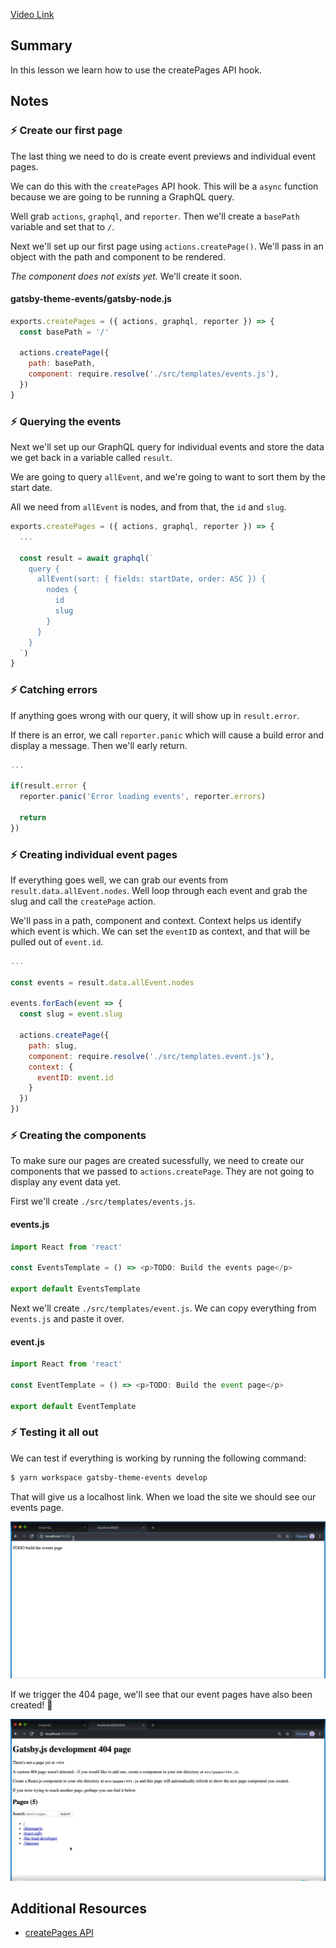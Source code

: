 [Video Link](https://egghead.io/lessons/gatsby-create-data-driven-pages-in-gatsby-with-graphql-and-createpages)

## Summary

In this lesson we learn how to use the createPages API hook.

## Notes

### ⚡ Create our first page

The last thing we need to do is create event previews and individual event pages.

We can do this with the `createPages` API hook. This will be a `async` function because we are going to be running a GraphQL query.

Well grab `actions`, `graphql`, and `reporter`. Then we'll create a `basePath` variable and set that to `/`.

Next we'll set up our first page using `actions.createPage()`. We'll pass in an object with the path and component to be rendered.

_The component does not exists yet._ We'll create it soon.

#### gatsby-theme-events/gatsby-node.js

```js
exports.createPages = ({ actions, graphql, reporter }) => {
  const basePath = '/'

  actions.createPage({
    path: basePath,
    component: require.resolve('./src/templates/events.js'),
  })
}
```

### ⚡ Querying the events

Next we'll set up our GraphQL query for individual events and store the data we get back in a variable called `result`.

We are going to query `allEvent`, and we're going to want to sort them by the start date.

All we need from `allEvent` is nodes, and from that, the `id` and `slug`.

```js
exports.createPages = ({ actions, graphql, reporter }) => {
  ...

  const result = await graphql(`
    query {
      allEvent(sort: { fields: startDate, order: ASC }) {
        nodes {
          id
          slug
        }
      }
    }
  `)
}
```

### ⚡ Catching errors

If anything goes wrong with our query, it will show up in `result.error`.

If there is an error, we call `reporter.panic` which will cause a build error and display a message. Then we'll early return.

```js
...

if(result.error {
  reporter.panic('Error loading events', reporter.errors)

  return
})
```

### ⚡ Creating individual event pages

If everything goes well, we can grab our events from `result.data.allEvent.nodes`. Well loop through each event and grab the slug and call the `createPage` action.

We'll pass in a path, component and context. Context helps us identify which event is which. We can set the `eventID` as context, and that will be pulled out of `event.id`.

```js
...

const events = result.data.allEvent.nodes

events.forEach(event => {
  const slug = event.slug

  actions.createPage({
    path: slug,
    component: require.resolve('./src/templates.event.js'),
    context: {
      eventID: event.id
    }
  })
})
```

### ⚡ Creating the components

To make sure our pages are created sucessfully, we need to create our components that we passed to `actions.createPage`. They are not going to display any event data yet.

First we'll create `./src/templates/events.js`.

#### events.js

```js
import React from 'react'

const EventsTemplate = () => <p>TODO: Build the events page</p>

export default EventsTemplate
```

Next we'll create `./src/templates/event.js`. We can copy everything from `events.js` and paste it over.

#### event.js

```js
import React from 'react'

const EventTemplate = () => <p>TODO: Build the event page</p>

export default EventTemplate
```

### ⚡ Testing it all out

We can test if everything is working by running the following command:

```bash
$ yarn workspace gatsby-theme-events develop
```

That will give us a localhost link. When we load the site we should see our events page.

![Localhost events page](../images/05-events-page.png)

If we trigger the 404 page, we'll see that our event pages have also been created! 🎉

![Localhost events page](../images/05-individual-pages.png)

## Additional Resources

- [createPages API](https://www.gatsbyjs.org/docs/node-apis/#createPages)
